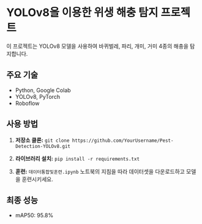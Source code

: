 # YOLOv8을 이용한 위생 해충 탐지 프로젝트

이 프로젝트는 YOLOv8 모델을 사용하여 바퀴벌레, 파리, 개미, 거미 4종의 해충을 탐지합니다.

## 주요 기술
- Python, Google Colab
- YOLOv8, PyTorch
- Roboflow

## 사용 방법

1. **저장소 클론:**
   `git clone https://github.com/YourUsername/Pest-Detection-YOLOv8.git`

2. **라이브러리 설치:**
   `pip install -r requirements.txt`

3. **훈련:**
   `데이터통합및훈련.ipynb` 노트북의 지침을 따라 데이터셋을 다운로드하고 모델을 훈련시키세요.

## 최종 성능
- mAP50: 95.8%
